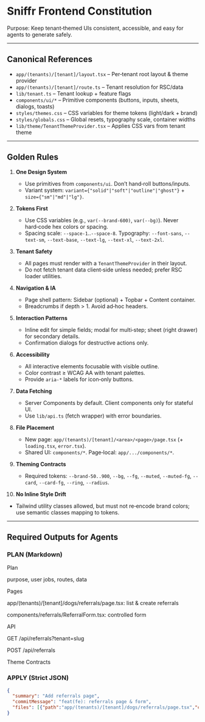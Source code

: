 # Sniffr Frontend Constitution

Purpose: Keep tenant‑themed UIs consistent, accessible, and easy for agents to generate safely.

---
## Canonical References
- `app/(tenants)/[tenant]/layout.tsx` – Per‑tenant root layout & theme provider
- `app/(tenants)/[tenant]/route.ts` – Tenant resolution for RSC/data
- `lib/tenant.ts` – Tenant lookup + feature flags
- `components/ui/*` – Primitive components (buttons, inputs, sheets, dialogs, toasts)
- `styles/themes.css` – CSS variables for theme tokens (light/dark + brand)
- `styles/globals.css` – Global resets, typography scale, container widths
- `lib/theme/TenantThemeProvider.tsx` – Applies CSS vars from tenant theme

---
## Golden Rules
1) **One Design System**
   - Use primitives from `components/ui`. Don’t hand‑roll buttons/inputs.
   - Variant system: `variant={"solid"|"soft"|"outline"|"ghost"}` + `size={"sm"|"md"|"lg"}`.

2) **Tokens First**
   - Use CSS variables (e.g., `var(--brand-600)`, `var(--bg)`). Never hard‑code hex colors or spacing.
   - Spacing scale: `--space-1`..`--space-8`. Typography: `--font-sans`, `--text-sm`, `--text-base`, `--text-lg`, `--text-xl`, `--text-2xl`.

3) **Tenant Safety**
   - All pages must render with a `TenantThemeProvider` in their layout.
   - Do not fetch tenant data client‑side unless needed; prefer RSC loader utilities.

4) **Navigation & IA**
   - Page shell pattern: Sidebar (optional) + Topbar + Content container.
   - Breadcrumbs if depth > 1. Avoid ad‑hoc headers.

5) **Interaction Patterns**
   - Inline edit for simple fields; modal for multi‑step; sheet (right drawer) for secondary details.
   - Confirmation dialogs for destructive actions only.

6) **Accessibility**
   - All interactive elements focusable with visible outline.
   - Color contrast ≥ WCAG AA with tenant palettes.
   - Provide `aria-*` labels for icon‑only buttons.

7) **Data Fetching**
   - Server Components by default. Client components only for stateful UI.
   - Use `lib/api.ts` (fetch wrapper) with error boundaries.

8) **File Placement**
   - New page: `app/(tenants)/[tenant]/<area>/<page>/page.tsx` (+ `loading.tsx`, `error.tsx`).
   - Shared UI: `components/*`. Page‑local: `app/.../components/*`.

9) **Theming Contracts**
   - Required tokens: `--brand-50..900`, `--bg`, `--fg`, `--muted`, `--muted-fg`, `--card`, `--card-fg`, `--ring`, `--radius`.

10) **No Inline Style Drift**
   - Tailwind utility classes allowed, but must not re‑encode brand colors; use semantic classes mapping to tokens.

---
## Required Outputs for Agents

### PLAN (Markdown)
Plan

purpose, user jobs, routes, data

Pages

app/(tenants)/[tenant]/dogs/referrals/page.tsx: list & create referrals

components/referrals/ReferralForm.tsx: controlled form

API

GET /api/referrals?tenant=slug

POST /api/referrals

Theme Contracts

### APPLY (Strict JSON)
```json
{
  "summary": "Add referrals page",
  "commitMessage": "feat(fe): referrals page & form",
  "files": [{"path":"app/(tenants)/[tenant]/dogs/referrals/page.tsx","contents":"..."}]
}
